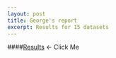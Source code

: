```yaml
---
layout: post
title: George's report
excerpt: Results for 15 datasets
---
```


####[Results](https://github.com/ai-se/george/blob/master/Reports/01-22-15(Consolidated).md) <- Click Me
